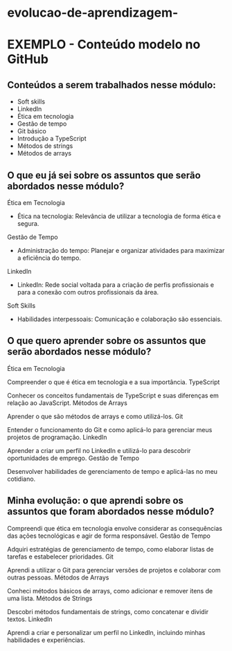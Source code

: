 # evolucao-de-aprendizagem-
# EXEMPLO - Conteúdo modelo no GitHub

## Conteúdos a serem trabalhados nesse módulo:

- Soft skills
- LinkedIn
- Ética em tecnologia
- Gestão de tempo
- Git básico
- Introdução a TypeScript
- Métodos de strings
- Métodos de arrays

## O que eu já sei sobre os assuntos que serão abordados nesse módulo?

Ética em Tecnologia
- Ética na tecnologia: Relevância de utilizar a tecnologia de forma ética e segura.

Gestão de Tempo
- Administração do tempo: Planejar e organizar atividades para maximizar a eficiência do tempo.

LinkedIn
- LinkedIn: Rede social voltada para a criação de perfis profissionais e para a conexão com outros profissionais da área.

Soft Skills
- Habilidades interpessoais: Comunicação e colaboração são essenciais.


## O que quero aprender sobre os assuntos que serão abordados nesse módulo?

Ética em Tecnologia

Compreender o que é ética em tecnologia e a sua importância.
TypeScript

Conhecer os conceitos fundamentais de TypeScript e suas diferenças em relação ao JavaScript.
Métodos de Arrays

Aprender o que são métodos de arrays e como utilizá-los.
Git

Entender o funcionamento do Git e como aplicá-lo para gerenciar meus projetos de programação.
LinkedIn

Aprender a criar um perfil no LinkedIn e utilizá-lo para descobrir oportunidades de emprego.
Gestão de Tempo

Desenvolver habilidades de gerenciamento de tempo e aplicá-las no meu cotidiano.



## Minha evolução: o que aprendi sobre os assuntos que foram abordados nesse módulo?

Compreendi que ética em tecnologia envolve considerar as consequências das ações tecnológicas e agir de forma responsável.
Gestão de Tempo

Adquiri estratégias de gerenciamento de tempo, como elaborar listas de tarefas e estabelecer prioridades.
Git

Aprendi a utilizar o Git para gerenciar versões de projetos e colaborar com outras pessoas.
Métodos de Arrays

Conheci métodos básicos de arrays, como adicionar e remover itens de uma lista.
Métodos de Strings

Descobri métodos fundamentais de strings, como concatenar e dividir textos.
LinkedIn

Aprendi a criar e personalizar um perfil no LinkedIn, incluindo minhas habilidades e experiências.
